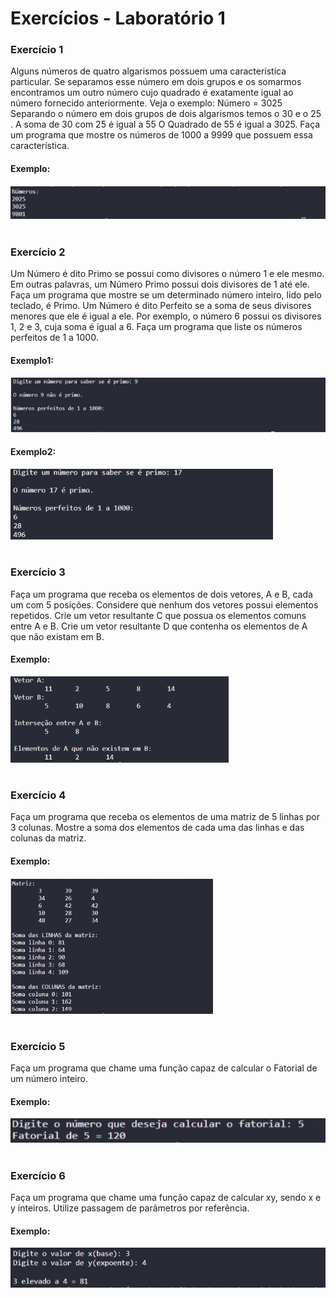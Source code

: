 # Exercícios  - Laboratório 1


### Exercício 1
Alguns números de quatro algarismos possuem uma característica particular. Se separamos esse número em dois grupos e os somarmos encontramos um outro número cujo quadrado é exatamente igual ao número fornecido anteriormente. Veja o exemplo: Número = 3025 Separando o número em dois grupos de dois algarismos temos o 30 e o 25 . A soma de 30 com 25 é igual a 55 O Quadrado de 55 é igual a 3025. Faça um programa que mostre os números de 1000 a 9999 que possuem essa característica.

#### Exemplo:
![Laboratorio 1 - Exercicio 1](/relatorio/Imagens/Laboratorio1/Exc1.jpg)

#

### Exercício 2

Um Número é dito Primo se possui como divisores o número 1 e ele mesmo. Em outras palavras, um Número Primo possui dois divisores de 1 até ele. Faça um programa que mostre se um determinado número inteiro, lido pelo teclado, é Primo. Um Número é dito Perfeito se a soma de seus divisores menores que ele é igual a ele. Por exemplo, o número 6 possui os  divisores 1, 2 e 3, cuja soma é igual a 6. Faça um programa que liste os números perfeitos de 1 a 1000.


#### Exemplo1:
![Laboratorio 1  - Exercicio 2](/relatorio/Imagens/Laboratorio1/Exc2.jpg)

#### Exemplo2:
![Laboratorio 1  - Exercicio 2_2](/relatorio/Imagens/Laboratorio1/Exc2_2.jpg)

#

### Exercício 3

Faça um programa que receba os elementos de dois vetores, A e B, cada um com 5 posições. Considere que nenhum dos vetores possui elementos repetidos. Crie um vetor resultante C que possua os elementos comuns entre A e B. Crie um vetor resultante D que contenha os elementos de A que não existam em B.

#### Exemplo:
![Laboratorio 1 - Exercicio 3](/relatorio/Imagens/Laboratorio1/Exc3.jpg)

#

### Exercício 4

Faça um programa que receba os elementos de uma matriz de 5 linhas por 3 colunas. Mostre a soma dos elementos de cada uma das linhas e das colunas da matriz.


#### Exemplo:
![Laboratorio 1 - Exercicio 4](/relatorio/Imagens/Laboratorio1/Exc4.jpg)

#

### Exercício 5

Faça um programa que chame uma função capaz de calcular o Fatorial de um número inteiro.

#### Exemplo:
![Laboratorio 1 - Exercicio 5](/relatorio/Imagens/Laboratorio1/Exc5.jpg)

#

### Exercício 6

Faça um programa que chame uma função capaz de calcular xy, sendo x e y inteiros. Utilize passagem de parâmetros por referência.

#### Exemplo:
![Laboratorio 1 - Exercicio 6](/relatorio/Imagens/Laboratorio1/Exc6.jpg)

